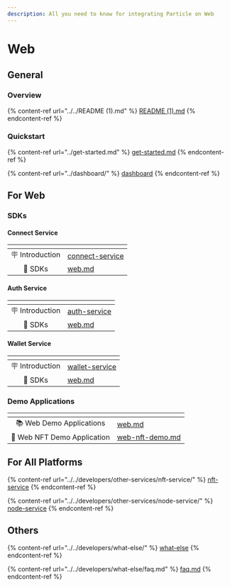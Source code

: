 ```yaml
---
description: All you need to know for integrating Particle on Web
---
```


# Web

## General

### Overview

{% content-ref url="../../README (1).md" %}
[README (1).md](<../../README (1).md>)
{% endcontent-ref %}

### Quickstart

{% content-ref url="../get-started.md" %}
[get-started.md](../get-started.md)
{% endcontent-ref %}

{% content-ref url="../dashboard/" %}
[dashboard](../dashboard/)
{% endcontent-ref %}

## For Web

### SDKs

#### Connect Service

<table data-view="cards"><thead><tr><th align="center"></th><th data-hidden data-card-target data-type="content-ref"></th></tr></thead><tbody><tr><td align="center">🪧 Introduction</td><td><a href="../../developers/connect-service/">connect-service</a></td></tr><tr><td align="center">📕 SDKs</td><td><a href="../../developers/connect-service/sdks/web.md">web.md</a></td></tr></tbody></table>

#### Auth Service

<table data-view="cards"><thead><tr><th align="center"></th><th data-hidden data-card-target data-type="content-ref"></th></tr></thead><tbody><tr><td align="center">🪧 Introduction</td><td><a href="../../developers/auth-service/">auth-service</a></td></tr><tr><td align="center">📕 SDKs</td><td><a href="../../developers/auth-service/sdks/web.md">web.md</a></td></tr></tbody></table>

#### Wallet Service

<table data-view="cards"><thead><tr><th align="center"></th><th data-hidden data-card-target data-type="content-ref"></th></tr></thead><tbody><tr><td align="center">🪧 Introduction</td><td><a href="../../developers/wallet-service/">wallet-service</a></td></tr><tr><td align="center">📕 SDKs</td><td><a href="../../developers/wallet-service/sdks/web.md">web.md</a></td></tr></tbody></table>

### Demo Applications

<table data-card-size="large" data-view="cards"><thead><tr><th align="center"></th><th data-hidden data-card-target data-type="content-ref"></th></tr></thead><tbody><tr><td align="center">📚 Web Demo Applications</td><td><a href="../../developers/demo-applications/web.md">web.md</a></td></tr><tr><td align="center">💎 Web NFT Demo Application</td><td><a href="../../developers/demo-applications/web-nft-demo.md">web-nft-demo.md</a></td></tr></tbody></table>

## For All Platforms

{% content-ref url="../../developers/other-services/nft-service/" %}
[nft-service](../../developers/other-services/nft-service/)
{% endcontent-ref %}

{% content-ref url="../../developers/other-services/node-service/" %}
[node-service](../../developers/other-services/node-service/)
{% endcontent-ref %}

## Others

{% content-ref url="../../developers/what-else/" %}
[what-else](../../developers/what-else/)
{% endcontent-ref %}

{% content-ref url="../../developers/what-else/faq.md" %}
[faq.md](../../developers/what-else/faq.md)
{% endcontent-ref %}
